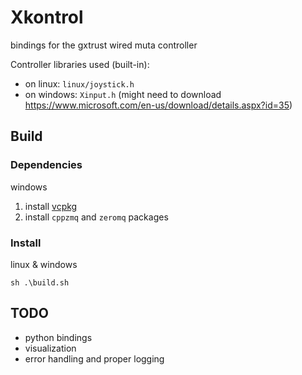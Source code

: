 # Xkontrol

bindings for the gxtrust wired muta controller

Controller libraries used (built-in):
* on linux: `linux/joystick.h`
* on windows: `Xinput.h` (might need to download https://www.microsoft.com/en-us/download/details.aspx?id=35)

## Build

### Dependencies

windows

1. install [vcpkg](https://github.com/microsoft/vcpkg)
2. install `cppzmq` and `zeromq` packages

### Install

linux & windows
```
sh .\build.sh
```

## TODO

* python bindings
* visualization
* error handling and proper logging